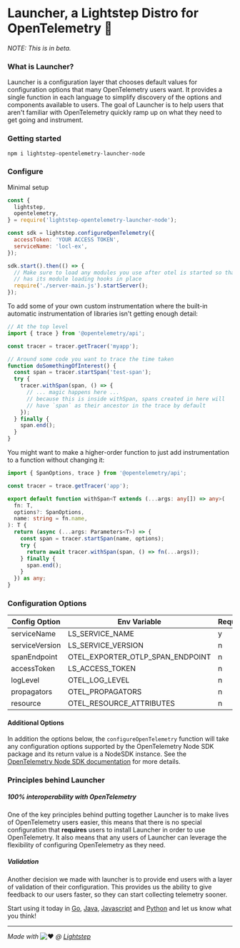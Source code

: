 # Launcher, a Lightstep Distro for OpenTelemetry 🚀

_NOTE: This is in beta._

### What is Launcher?

Launcher is a configuration layer that chooses default values for configuration options that many OpenTelemetry users want. It provides a single function in each language to simplify discovery of the options and components available to users. The goal of Launcher is to help users that aren't familiar with OpenTelemetry quickly ramp up on what they need to get going and instrument.

### Getting started

```bash
npm i lightstep-opentelemetry-launcher-node
```

### Configure

Minimal setup

```javascript
const {
  lightstep,
  opentelemetry,
} = require('lightstep-opentelemetry-launcher-node');

const sdk = lightstep.configureOpenTelemetry({
  accessToken: 'YOUR ACCESS TOKEN',
  serviceName: 'locl-ex',
});

sdk.start().then(() => {
  // Make sure to load any modules you use after otel is started so that it
  // has its module loading hooks in place
  require('./server-main.js').startServer();
});
```

To add some of your own custom instrumentation where the built-in automatic instrumentation of libraries isn't getting enough detail:

```javascript
// At the top level
import { trace } from '@opentelemetry/api';

const tracer = tracer.getTracer('myapp');

// Around some code you want to trace the time taken
function doSomethingOfInterest() {
  const span = tracer.startSpan('test-span');
  try {
    tracer.withSpan(span, () => {
      // ... magic happens here ...
      // because this is inside withSpan, spans created in here will
      // have `span` as their ancestor in the trace by default
    });
  } finally {
    span.end();
  }
}
```

You might want to make a higher-order function to just add instrumentation to a function without changing it:

```typescript
import { SpanOptions, trace } from '@opentelemetry/api';

const tracer = trace.getTracer('app');

export default function withSpan<T extends (...args: any[]) => any>(
  fn: T,
  options?: SpanOptions,
  name: string = fn.name,
): T {
  return (async (...args: Parameters<T>) => {
    const span = tracer.startSpan(name, options);
    try {
      return await tracer.withSpan(span, () => fn(...args));
    } finally {
      span.end();
    }
  }) as any;
}
```

### Configuration Options

| Config Option      | Env Variable                       | Required | Default                                        |
| ------------------ | ---------------------------------- | -------- | ---------------------------------------------- |
| serviceName        | LS_SERVICE_NAME                    | y        | -                                              |
| serviceVersion     | LS_SERVICE_VERSION                 | n        | unknown                                        |
| spanEndpoint       | OTEL_EXPORTER_OTLP_SPAN_ENDPOINT   | n        | https://ingest.lightstep.com/traces/otlp/v0.6  |
| accessToken        | LS_ACCESS_TOKEN                    | n        | -                                              |
| logLevel           | OTEL_LOG_LEVEL                     | n        | info                                           |
| propagators        | OTEL_PROPAGATORS                   | n        | b3                                             |
| resource           | OTEL_RESOURCE_ATTRIBUTES           | n        | -                                              |

#### Additional Options

In addition the options below, the `configureOpenTelemetry` function will take any configuration
options supported by the OpenTelemetry Node SDK package and its return value is a NodeSDK instance.
See the [OpenTelemetry Node SDK documentation](https://github.com/open-telemetry/opentelemetry-js/tree/master/packages/opentelemetry-sdk-node) for more details.

### Principles behind Launcher

##### 100% interoperability with OpenTelemetry

One of the key principles behind putting together Launcher is to make lives of OpenTelemetry users easier, this means that there is no special configuration that **requires** users to install Launcher in order to use OpenTelemetry. It also means that any users of Launcher can leverage the flexibility of configuring OpenTelemetry as they need.

##### Validation

Another decision we made with launcher is to provide end users with a layer of validation of their configuration. This provides us the ability to give feedback to our users faster, so they can start collecting telemetry sooner.

Start using it today in [Go](https://github.com/lightstep/otel-launcher-go), [Java](https://github.com/lightstep/otel-launcher-java), [Javascript](https://github.com/lightstep/otel-launcher-node) and [Python](https://github.com/lightstep/otel-launcher-python) and let us know what you think!

---

_Made with_ ![:heart:](https://a.slack-edge.com/production-standard-emoji-assets/10.2/apple-medium/2764-fe0f.png) _@ [Lightstep](http://lightstep.com/)_
